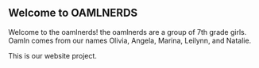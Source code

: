 ## Welcome to OAMLNERDS
Welcome to the oamlnerds! the oamlnerds are a group of 7th grade girls. Oamln comes from our names Olivia, Angela, Marina, Leilynn, and Natalie.

This is our website project.
